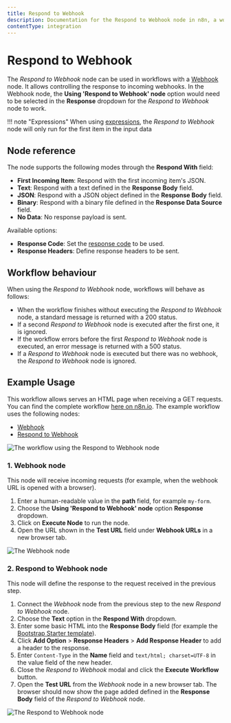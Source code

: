 ```yaml
---
title: Respond to Webhook
description: Documentation for the Respond to Webhook node in n8n, a workflow automation platform. Includes guidance on usage, and links to examples.
contentType: integration
---
```


# Respond to Webhook

The *Respond to Webhook* node can be used in workflows with a [Webhook](/integrations/builtin/core-nodes/n8n-nodes-base.webhook/) node. It allows controlling the response to incoming webhooks. In the Webhook node, the **Using 'Respond to Webhook' node** option would need to be selected in the **Response** dropdown for the *Respond to Webhook* node to work.

!!! note "Expressions"
    When using [expressions](/code-examples/expressions/), the *Respond to Webhook* node will only run for the first item in the input data


## Node reference

The node supports the following modes through the **Respond With** field:

- **First Incoming Item**: Respond with the first incoming item's JSON.
- **Text**: Respond with a text defined in the **Response Body** field.
- **JSON**: Respond with a JSON object defined in the **Response Body** field.
- **Binary**: Respond with a binary file defined in the **Response Data Source** field.
- **No Data**: No response payload is sent.

Available options:

- **Response Code**: Set the [response code](https://developer.mozilla.org/en-US/docs/Web/HTTP/Status) to be used.
- **Response Headers**: Define response headers to be sent.

## Workflow behaviour

When using the *Respond to Webhook* node, workflows will behave as follows:

- When the workflow finishes without executing the *Respond to Webhook* node, a standard message is returned with a 200 status.
- If a second *Respond to Webhook* node is executed after the first one, it is ignored.
- If the workflow errors before the first *Respond to Webhook* node is executed, an error message is returned with a 500 status.
- If a *Respond to Webhook* node is executed but there was no webhook, the *Respond to Webhook* node is ignored.

## Example Usage

This workflow allows serves an HTML page when receiving a GET requests. You can find the complete workflow [here on n8n.io](https://n8n.io/workflows/1306). The example workflow uses the following nodes:

- [Webhook](/integrations/builtin/core-nodes/n8n-nodes-base.webhook/)
- [Respond to Webhook]()

![The workflow using the Respond to Webhook node](/_images/integrations/builtin/core-nodes/respondtowebhook/workflow.png)

### 1. Webhook node

This node will receive incoming requests (for example, when the webhook URL is opened with a browser).

1. Enter a human-readable value in the **path** field, for example `my-form`.
2. Choose the **Using 'Respond to Webhook' node** option **Response** dropdown.
3. Click on **Execute Node** to run the node.
4. Open the URL shown in the **Test URL** field under **Webhook URLs** in a new browser tab.

![The Webhook node](/_images/integrations/builtin/core-nodes/respondtowebhook/webhook_node.png)

### 2. Respond to Webhook node

This node will define the response to the request received in the previous step.

1. Connect the *Webhook* node from the previous step to the new *Respond to Webhook* node.
2. Choose the **Text** option in the **Respond With** dropdown.
3. Enter some basic HTML into the **Response Body** field (for example the [Bootstrap Starter template](https://getbootstrap.com/docs/5.1/getting-started/introduction/#starter-template)).
4. Click **Add Option** > **Response Headers** > **Add Response Header** to add a header to the response.
5. Enter `Content-Type` in the **Name** field and `text/html; charset=UTF-8` in the value field of the new header.
6. Close the *Respond to Webhook* modal and click the **Execute Workflow** button.
7. Open the **Test URL** from the *Webhook* node in a new browser tab. The browser should now show the page added defined in the **Response Body** field of the *Respond to Webhook* node.

![The Respond to Webhook node](/_images/integrations/builtin/core-nodes/respondtowebhook/respond_to_webhook_node.png)

